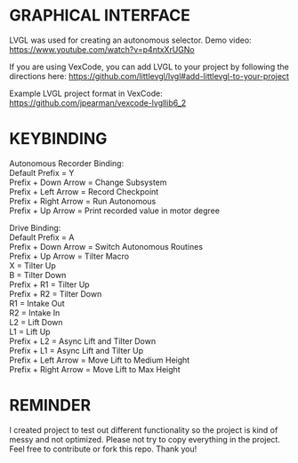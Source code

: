 # GRAPHICAL INTERFACE
LVGL was used for creating an autonomous selector. Demo video: https://www.youtube.com/watch?v=p4ntxXrUGNo

If you are using VexCode, you can add LVGL to your project by following the directions here: https://github.com/littlevgl/lvgl#add-littlevgl-to-your-project

Example LVGL project format in VexCode: https://github.com/jpearman/vexcode-lvgllib6_2

# KEYBINDING

Autonomous Recorder Binding:  
Default Prefix = Y  
Prefix + Down Arrow = Change Subsystem  
Prefix + Left Arrow = Record Checkpoint  
Prefix + Right Arrow = Run Autonomous  
Prefix + Up Arrow = Print recorded value in motor degree  

Drive Binding:  
Default Prefix = A  
Prefix + Down Arrow = Switch Autonomous Routines  
Prefix + Up Arrow = Tilter Macro  
X = Tilter Up  
B = Tilter Down  
Prefix + R1 = Tilter Up  
Prefix + R2 = Tilter Down  
R1 = Intake Out  
R2 = Intake In  
L2 = Lift Down  
L1 = Lift Up  
Prefix + L2 = Async Lift and Tilter Down  
Prefix + L1 = Async Lift and Tilter Up  
Prefix + Left Arrow = Move Lift to Medium Height  
Prefix + Right Arrow = Move Lift to Max Height  

# REMINDER
I created project to test out different functionality so the project is kind of messy and not optimized. Please not try to copy everything in the project. Feel free to contribute or fork this repo. Thank you!
